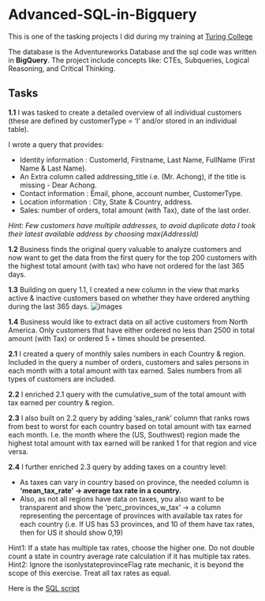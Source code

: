 # Advanced-SQL-in-Bigquery

This is one of the tasking projects I did during my training at [Turing College](https://www.googleadservices.com/pagead/aclk?sa=L&ai=DChcSEwjCiOD22JCIAxWVllAGHWpnLsEYABAAGgJkZw&co=1&ase=2&gclid=Cj0KCQjwrKu2BhDkARIsAD7GBotSHFAQ4ycCQsgFWc_BLqffpJE7djg7oxJRvH9Lk-d737VxQ7xKzvsaApw7EALw_wcB&ohost=www.google.com&cid=CAESVeD26E7GlHarmFCyqmd4isFRidbRZhPORDsHLJJw8MbN4dkZP-1awOj1Hie36TIuzJxXctWHO5Snfpg-P5O8hpyEkVwgdFH_w0SMxSGGvy4VaRcVaFc&sig=AOD64_3beaXtrGfc2vnnLPuslcnOUHLd-Q&q&nis=4&adurl&ved=2ahUKEwjuytn22JCIAxVSQkEAHTvyJfgQ0Qx6BAgKEAE)

The database is the Adventureworks Database and the sql code was written in **BigQuery**.
The project include concepts like: CTEs, Subqueries, Logical Reasoning, and Critical Thinking.

## Tasks
**1.1** I was tasked to create a detailed overview of all individual customers (these are defined by customerType = ‘I’ and/or stored in an individual table).  

I wrote a query that provides:

* Identity information : CustomerId, Firstname, Last Name, FullName (First Name & Last Name).
* An Extra column called addressing_title i.e. (Mr. Achong), if the title is missing - Dear Achong.
* Contact information : Email, phone, account number, CustomerType.
* Location information : City, State & Country, address.
* Sales: number of orders, total amount (with Tax), date of the last order.

_Hint: Few customers have multiple addresses, to avoid duplicate data I took their latest available address by choosing max(AddressId)_

**1.2** Business finds the original query valuable to analyze customers and now want to get the data from the first query for the top 200 customers with the highest total amount (with tax) who have not ordered for the last 365 days.

**1.3** Building on query 1.1, I created a new column in the view that marks active & inactive customers based on whether they have ordered anything during the last 365 days.
![images](https://github.com/user-attachments/assets/a9ae462a-2c27-4dfc-993d-60d4491707bf)

**1.4** Business would like to extract data on all active customers from North America. Only customers that have either ordered no less than 2500 in total amount (with Tax) or ordered 5 + times should be presented.

**2.1**
I created a query of monthly sales numbers in each Country & region. Included in the query a number of orders, customers and sales persons in each month with a total amount with tax earned. Sales numbers from all types of customers are included.

**2.2** I enriched 2.1 query with the cumulative_sum of the total amount with tax earned per country & region.

**2.3** I also built on 2.2 query by adding ‘sales_rank’ column that ranks rows from best to worst for each country based on total amount with tax earned each month. I.e. the month where the (US, Southwest) region made the highest total amount with tax earned will be ranked 1 for that region and vice versa.

**2.4** I further enriched 2.3 query by adding taxes on a country level:

* As taxes can vary in country based on province, the needed column is **‘mean_tax_rate’ -> average tax rate in a country.**
* Also, as not all regions have data on taxes, you also want to be transparent and show the ‘perc_provinces_w_tax’ -> a column representing the percentage of provinces with available tax rates for each country (i.e. If US has 53 provinces, and 10 of them have tax rates, then for US it should show 0,19)
  
Hint1: If a state has multiple tax rates, choose the higher one. Do not double count a state in country average rate calculation if it has multiple tax rates.
Hint2: Ignore the isonlystateprovinceFlag rate mechanic, it is beyond the scope of this exercise. Treat all tax rates as equal.

Here is the [SQL script](AdvancedSql.sql)
